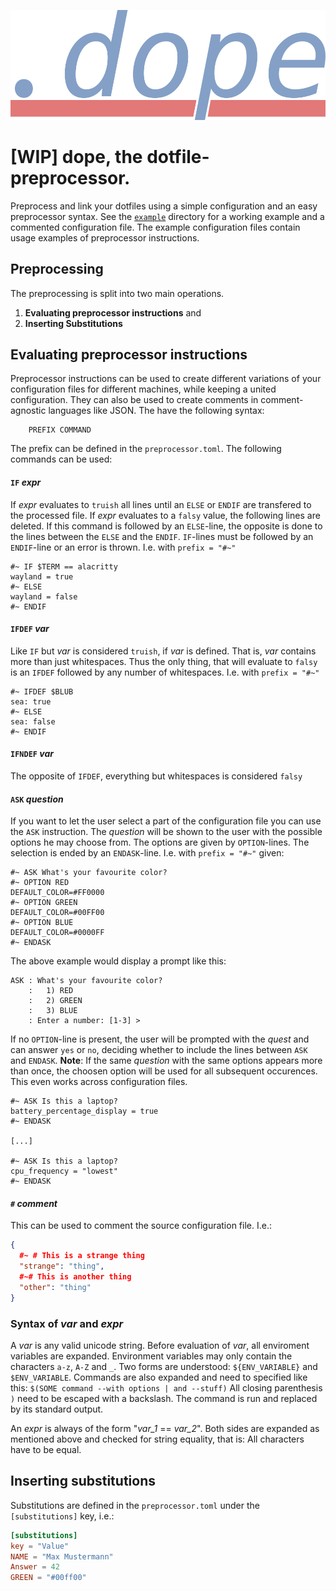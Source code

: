 ![logo](static/logo.png)
# [WIP] **dope**, the **do**tfile-**p**r**e**processor.

Preprocess and link your dotfiles using a simple configuration and an easy preprocessor syntax. See the [`example`](./example) directory for a working example and a commented configuration file. The example configuration files contain usage examples of preprocessor instructions.

## Preprocessing

The preprocessing is split into two main operations.

1. **Evaluating preprocessor instructions** and
2. **Inserting Substitutions**

## Evaluating preprocessor instructions

Preprocessor instructions can be used to create different variations of your configuration files for different machines, while keeping a united configuration. They can also be used to create comments in comment-agnostic languages like JSON. The have the following syntax:
```
    PREFIX COMMAND
```
The prefix can be defined in the `preprocessor.toml`. The following commands can be used:

#### `IF` *expr*

If *expr* evaluates to `truish` all lines until an `ELSE` or `ENDIF` are transfered
to the processed file. If *expr* evaluates to a `falsy` value, the following lines
are deleted. If this command is followed by an `ELSE`-line, the opposite is done
to the lines between the `ELSE` and the `ENDIF`. `IF`-lines must be followed by an
`ENDIF`-line or an error is thrown. I.e. with `prefix = "#~"`
```
#~ IF $TERM == alacritty
wayland = true
#~ ELSE
wayland = false
#~ ENDIF
```

#### `IFDEF` *var*

Like `IF` but *var* is considered `truish`, if *var* is defined. That is, *var* contains
more than just whitespaces. Thus the only thing, that will evaluate to `falsy` is an
`IFDEF` followed by any number of whitespaces. I.e. with `prefix = "#~"`
```
#~ IFDEF $BLUB
sea: true
#~ ELSE
sea: false
#~ ENDIF
```

#### `IFNDEF` *var*

The opposite of `IFDEF`, everything but whitespaces is considered `falsy`

#### `ASK` *question*

If you want to let the user select a part of the configuration file you can use the `ASK` instruction. The *question* will be shown to the user with the possible options he may choose from. The options are given by `OPTION`-lines. The selection is ended by an `ENDASK`-line. I.e. with `prefix = "#~"` given:
```
#~ ASK What's your favourite color?
#~ OPTION RED
DEFAULT_COLOR=#FF0000
#~ OPTION GREEN
DEFAULT_COLOR=#00FF00
#~ OPTION BLUE
DEFAULT_COLOR=#0000FF
#~ ENDASK
```
The above example would display a prompt like this:
```text
ASK : What's your favourite color?
    :   1) RED
    :   2) GREEN
    :   3) BLUE
    : Enter a number: [1-3] >
```
If no `OPTION`-line is present, the user will be prompted with the *quest* and can answer `yes` or `no`, deciding whether to include the lines between `ASK` and `ENDASK`. **Note**: If the same *question* with the same options appears more than once, the choosen option will be used for all subsequent occurences. This even works across configuration files.
```
#~ ASK Is this a laptop?
battery_percentage_display = true
#~ ENDASK

[...]

#~ ASK Is this a laptop?
cpu_frequency = "lowest"
#~ ENDASK
```

#### `#` *comment*

This can be used to comment the source configuration file. I.e.:
```json
{
  #~ # This is a strange thing
  "strange": "thing",
  #~# This is another thing
  "other": "thing"
}
```

### Syntax of *var* and *expr*

A *var* is any valid unicode string. Before evaluation of *var*, all enviroment variables are expanded. Environment variables may only contain the characters `a-z`, `A-Z` and `_`. Two forms are understood: `${ENV_VARIABLE}` and `$ENV_VARIABLE`. Commands are also expanded and need to specified like this: `$(SOME command --with options | and --stuff)` All closing parenthesis `)` need to be escaped with a backslash. The command is run and replaced by its standard output.

An *expr* is always of the form "*var_1* == *var_2*". Both sides are expanded as mentioned above and checked for string equality, that is: All characters have to be equal.

## Inserting substitutions

Substitutions are defined in the `preprocessor.toml` under the `[substitutions]` key, i.e.:
```toml
[substitutions]
key = "Value"
NAME = "Max Mustermann"
Answer = 42
GREEN = "#00ff00"
```
